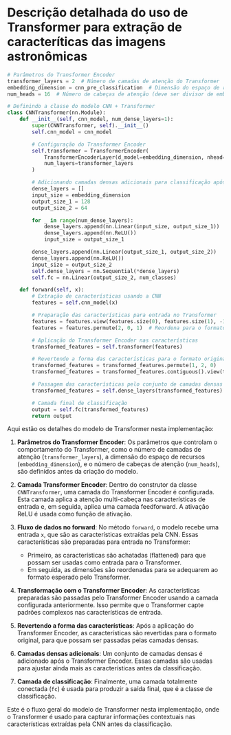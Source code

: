 # Descrição detalhada do uso de Transformer para extração de caracteríticas das imagens astronômicas

```python
# Parâmetros do Transformer Encoder
transformer_layers = 2  # Número de camadas de atenção do Transformer
embedding_dimension = cnn_pre_classification  # Dimensão do espaço de recursos, importante para a atenção
num_heads = 16  # Número de cabeças de atenção (deve ser divisor de embedding_dimension)

# Definindo a classe do modelo CNN + Transformer
class CNNTransformer(nn.Module):
    def __init__(self, cnn_model, num_dense_layers=1):
        super(CNNTransformer, self).__init__()
        self.cnn_model = cnn_model

        # Configuração do Transformer Encoder
        self.transformer = TransformerEncoder(
            TransformerEncoderLayer(d_model=embedding_dimension, nhead=num_heads, activation=F.relu),
            num_layers=transformer_layers
        )

        # Adicionando camadas densas adicionais para classificação após o CNN Transformer
        dense_layers = []
        input_size = embedding_dimension
        output_size_1 = 128
        output_size_2 = 64

        for _ in range(num_dense_layers):
            dense_layers.append(nn.Linear(input_size, output_size_1))
            dense_layers.append(nn.ReLU())
            input_size = output_size_1

        dense_layers.append(nn.Linear(output_size_1, output_size_2))
        dense_layers.append(nn.ReLU())
        input_size = output_size_2
        self.dense_layers = nn.Sequential(*dense_layers)
        self.fc = nn.Linear(output_size_2, num_classes)

    def forward(self, x):
        # Extração de características usando a CNN
        features = self.cnn_model(x)

        # Preparação das características para entrada no Transformer
        features = features.view(features.size(0), features.size(1), -1)  # Achata as características
        features = features.permute(2, 0, 1)  # Reordena para o formato adequado para o Transformer

        # Aplicação do Transformer Encoder nas características
        transformed_features = self.transformer(features)

        # Revertendo a forma das características para o formato original
        transformed_features = transformed_features.permute(1, 2, 0)
        transformed_features = transformed_features.contiguous().view(transformed_features.size(0), -1)

        # Passagem das características pelo conjunto de camadas densas
        transformed_features = self.dense_layers(transformed_features)

        # Camada final de classificação
        output = self.fc(transformed_features)
        return output
```

Aqui estão os detalhes do modelo de Transformer nesta implementação:

1. **Parâmetros do Transformer Encoder**: Os parâmetros que controlam o comportamento do Transformer, como o número de camadas de atenção (`transformer_layers`), a dimensão do espaço de recursos (`embedding_dimension`), e o número de cabeças de atenção (`num_heads`), são definidos antes da criação do modelo.

2. **Camada Transformer Encoder**: Dentro do construtor da classe `CNNTransformer`, uma camada do Transformer Encoder é configurada. Esta camada aplica a atenção multi-cabeça nas características de entrada e, em seguida, aplica uma camada feedforward. A ativação ReLU é usada como função de ativação.

3. **Fluxo de dados no forward**: No método `forward`, o modelo recebe uma entrada `x`, que são as características extraídas pela CNN. Essas características são preparadas para entrada no Transformer:

   - Primeiro, as características são achatadas (flattened) para que possam ser usadas como entrada para o Transformer.
   - Em seguida, as dimensões são reordenadas para se adequarem ao formato esperado pelo Transformer.

4. **Transformação com o Transformer Encoder**: As características preparadas são passadas pelo Transformer Encoder usando a camada configurada anteriormente. Isso permite que o Transformer capte padrões complexos nas características de entrada.

5. **Revertendo a forma das características**: Após a aplicação do Transformer Encoder, as características são revertidas para o formato original, para que possam ser passadas pelas camadas densas.

6. **Camadas densas adicionais**: Um conjunto de camadas densas é adicionado após o Transformer Encoder. Essas camadas são usadas para ajustar ainda mais as características antes da classificação.

7. **Camada de classificação**: Finalmente, uma camada totalmente conectada (`fc`) é usada para produzir a saída final, que é a classe de classificação.

Este é o fluxo geral do modelo de Transformer nesta implementação, onde o Transformer é usado para capturar informações contextuais nas características extraídas pela CNN antes da classificação.
